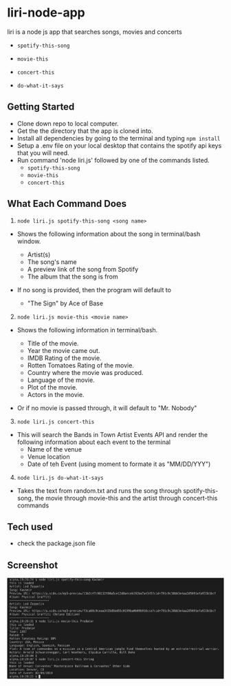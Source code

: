 # liri-node-app

liri is a node js app that searches songs, movies and concerts

  * `spotify-this-song`

  * `movie-this`

  * `concert-this`

  * `do-what-it-says`

## Getting Started

- Clone down repo to local computer.
- Get the the directory that the app is cloned into.
- Install all dependencies by going to the terminal and typing `npm install`
- Setup a .env file on your local desktop that contains the spotify api keys that you will need.
- Run command 'node liri.js' followed by one of the commands listed.
    - `spotify-this-song`
    - `movie-this`
    - `concert-this`

## What Each Command Does


1. `node liri.js spotify-this-song <song name>`

  * Shows the following information about the song in terminal/bash window.
    * Artist(s)
    * The song's name
    * A preview link of the song from Spotify
    * The album that the song is from

  * If no song is provided, then the program will default to
    * "The Sign" by Ace of Base

2. `node liri.js movie-this <movie name>`

  * Shows the following information in terminal/bash.

    * Title of the movie.
    * Year the movie came out.
    * IMDB Rating of the movie.
    * Rotten Tomatoes Rating of the movie.
    * Country where the movie was produced.
    * Language of the movie.
    * Plot of the movie.
    * Actors in the movie.

  * Or if no movie is passed through, it will default to "Mr. Nobody"

3. `node liri.js concert-this`

  * This will search the Bands in Town Artist Events API and render the following information about each event to the terminal
    * Name of the venue
    * Venue location
    * Date of teh Event (using moment to formate it as "MM/DD/YYY")

4. `node liri.js do-what-it-says`

  * Takes the text from random.txt and runs the song through spotify-this-song, the movie through movie-this and the artist through concert-this commands

## Tech used
- check the package.json file

## Screenshot
![Alt text](screenshot.png?raw=true "Screen Shot")
